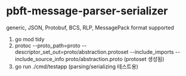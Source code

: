 # pbft-message-parser-serializer
generic, JSON, Protobuf, BCS, RLP, MessagePack format supported

1. go mod tidy
2. protoc --proto_path=proto --descriptor_set_out=proto/abstraction.protoset --include_imports --include_source_info proto/abstraction.proto (protoset 생성됨)
3. go run ./cmd/testapp (parsing/serializing 테스트용)
